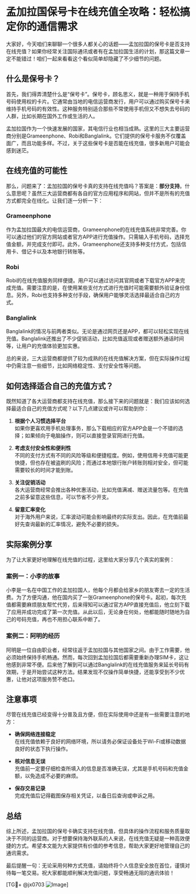 # 孟加拉国保号卡在线充值全攻略：轻松搞定你的通信需求

大家好，今天咱们来聊聊一个很多人都关心的话题——孟加拉国的保号卡是否支持在线充值？如果你经常关注国际通讯或者有在孟加拉国生活的计划，那这篇文章一定不能错过！咱们一起来看看这个看似简单却隐藏了不少细节的问题。

## 什么是保号卡？

首先，我们得弄清楚什么是“保号卡”。保号卡，顾名思义，就是一种用于保持手机号码使用权的卡片。它通常由当地的电信运营商发行，用户可以通过购买保号卡来维持手机号码的有效性。这种服务特别适合那些不常使用手机但又不想失去号码的人群，比如长期在国外工作或生活的人。

孟加拉国作为一个快速发展的国家，其电信行业也相当成熟。这里的三大主要运营商分别是Grameenphone、Robi和Banglalink。它们提供的保号卡服务不仅覆盖面广，而且功能多样。不过，关于这些保号卡是否能在线充值，很多新用户可能会感到迷茫。

## 在线充值的可能性

那么，问题来了：孟加拉国的保号卡真的支持在线充值吗？答案是：**部分支持**。什么意思呢？虽然三大运营商都有各自的官方应用程序和网站，但并不是所有的充值方式都完全在线化。让我们逐一分析一下：

### Grameenphone
作为孟加拉国最大的电信运营商，Grameenphone的在线充值系统非常完善。你可以通过他们的官方网站或者官方APP进行充值操作。只需输入手机号码，选择充值金额，并完成支付即可。此外，Grameenphone还支持多种支付方式，包括信用卡、借记卡以及本地银行转账等。

### Robi
Robi的在线充值服务同样便捷。用户可以通过访问其官网或者下载官方APP来完成充值。需要注意的是，在使用某些支付方式进行充值时可能需要额外验证身份信息。另外，Robi也支持多种支付手段，确保用户能够灵活选择最适合自己的方式。

### Banglalink
Banglalink的情况与前两者类似。无论是通过网页还是APP，都可以轻松实现在线充值。Banglalink还推出了不少促销活动，比如充值返现或者赠送额外通话时间等，让用户的充值体验更加实惠。

总的来说，三大运营商都提供了较为成熟的在线充值解决方案，但在实际操作过程中仍需注意一些细节，比如网络稳定性、支付安全性等问题。

## 如何选择适合自己的充值方式？

既然知道了各大运营商都支持在线充值，那么接下来的问题就是：我们应该如何选择最适合自己的充值方式呢？以下几点建议或许可以帮助到你：

1. **根据个人习惯选择平台**  
   如果你更喜欢用手机处理事务，那么下载相应的官方APP会是一个不错的选择；如果倾向于电脑操作，则可以直接登录官网进行充值。

2. **考虑支付安全性和便利性**  
   不同的支付方式有不同的风险等级和便捷程度。例如，使用信用卡充值可能更快捷，但也存在被盗刷的风险；而通过本地银行账户转账则相对安全，但可能需要较长的时间才能到账。

3. **关注促销活动**  
   各大运营商经常会推出各种优惠活动，比如充值满减、赠送流量包等。在充值之前多留意这些信息，可以节省不少开支。

4. **留意汇率变化**  
   对于海外用户来说，汇率波动可能会影响最终的实际支出。因此，在充值前最好先查询最新的汇率情况，避免不必要的损失。

## 实际案例分享

为了让大家更好地理解在线充值的过程，这里给大家分享几个真实的案例：

### 案例一：小李的故事
小李是一名在中国工作的孟加拉国人，他每个月都会给家乡的朋友寄去一定的生活费。为了方便沟通，他在国内买了一张Grameenphone的保号卡。起初，每次充值都需要麻烦朋友帮忙代劳，后来得知可以通过官方APP直接充值后，他立刻下载了应用并成功完成了第一次充值。从此以后，无论身在何处，他都能随时随地为自己的号码充值，再也不用担心联系中断了。

### 案例二：阿明的经历
阿明是一位自由职业者，经常往返于孟加拉国与其他国家之间。由于工作需要，他必须始终保持手机畅通。然而，每次回到孟加拉国后都需要重新办理SIM卡，这让他感到非常不便。后来他了解到可以通过Banglalink的在线充值服务来延长号码有效期，于是开始尝试这种方法。结果发现不仅操作简单快捷，还能享受到不少优惠，让他对这项服务赞不绝口。

## 注意事项

尽管在线充值已经变得十分普及且方便，但在实际使用中还是有一些需要注意的地方：

- **确保网络连接稳定**  
  在线充值依赖于良好的网络环境，所以请务必保证设备处于Wi-Fi或移动数据良好的状态下执行操作。

- **核对信息无误**  
  充值前一定要仔细检查所填入的信息是否准确无误，尤其是手机号码和充值金额，以免造成不必要的麻烦。

- **保存交易记录**  
  完成充值后记得截图保存相关凭证，以备日后查询或申诉之用。

## 总结

综上所述，孟加拉国的保号卡确实支持在线充值，但具体的操作流程和服务质量取决于不同的运营商。对于想要保持海外联系的人来说，在线充值无疑是一种高效便捷的方式。希望本文能为大家提供有价值的参考信息，帮助大家更好地管理自己的通讯需求。

最后提醒一句：无论采用何种方式充值，请始终将个人信息安全放在首位，谨慎对待每一笔交易。祝大家都能顺利解决充值问题，享受畅通无阻的通讯体验！

[TG💪+ @jx0703 ![Image](https://github.com/user-attachments/assets/dbca1d08-cadb-493c-b0ec-ad6f7a83f270)]